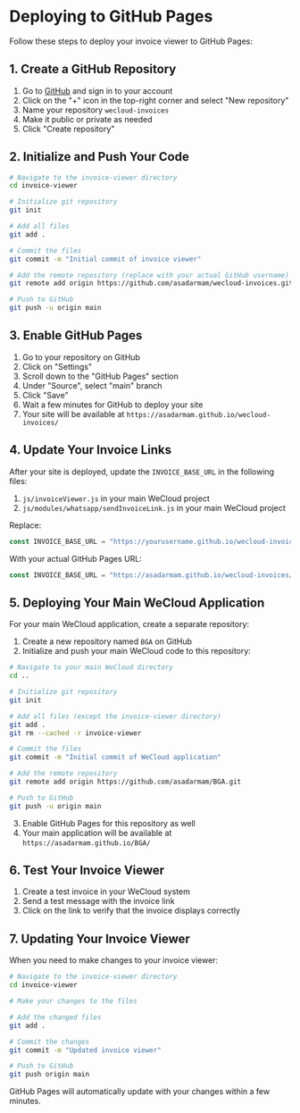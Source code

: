 # Deploying to GitHub Pages

Follow these steps to deploy your invoice viewer to GitHub Pages:

## 1. Create a GitHub Repository

1. Go to [GitHub](https://github.com) and sign in to your account
2. Click on the "+" icon in the top-right corner and select "New repository"
3. Name your repository `wecloud-invoices`
4. Make it public or private as needed
5. Click "Create repository"

## 2. Initialize and Push Your Code

```bash
# Navigate to the invoice-viewer directory
cd invoice-viewer

# Initialize git repository
git init

# Add all files
git add .

# Commit the files
git commit -m "Initial commit of invoice viewer"

# Add the remote repository (replace with your actual GitHub username)
git remote add origin https://github.com/asadarmam/wecloud-invoices.git

# Push to GitHub
git push -u origin main
```

## 3. Enable GitHub Pages

1. Go to your repository on GitHub
2. Click on "Settings"
3. Scroll down to the "GitHub Pages" section
4. Under "Source", select "main" branch
5. Click "Save"
6. Wait a few minutes for GitHub to deploy your site
7. Your site will be available at `https://asadarmam.github.io/wecloud-invoices/`

## 4. Update Your Invoice Links

After your site is deployed, update the `INVOICE_BASE_URL` in the following files:

1. `js/invoiceViewer.js` in your main WeCloud project
2. `js/modules/whatsapp/sendInvoiceLink.js` in your main WeCloud project

Replace:
```javascript
const INVOICE_BASE_URL = "https://yourusername.github.io/wecloud-invoices/view.html?id=";
```

With your actual GitHub Pages URL:
```javascript
const INVOICE_BASE_URL = "https://asadarmam.github.io/wecloud-invoices/view.html?id=";
```

## 5. Deploying Your Main WeCloud Application

For your main WeCloud application, create a separate repository:

1. Create a new repository named `BGA` on GitHub
2. Initialize and push your main WeCloud code to this repository:

```bash
# Navigate to your main WeCloud directory
cd ..

# Initialize git repository
git init

# Add all files (except the invoice-viewer directory)
git add .
git rm --cached -r invoice-viewer

# Commit the files
git commit -m "Initial commit of WeCloud application"

# Add the remote repository
git remote add origin https://github.com/asadarmam/BGA.git

# Push to GitHub
git push -u origin main
```

3. Enable GitHub Pages for this repository as well
4. Your main application will be available at `https://asadarmam.github.io/BGA/`

## 6. Test Your Invoice Viewer

1. Create a test invoice in your WeCloud system
2. Send a test message with the invoice link
3. Click on the link to verify that the invoice displays correctly

## 7. Updating Your Invoice Viewer

When you need to make changes to your invoice viewer:

```bash
# Navigate to the invoice-viewer directory
cd invoice-viewer

# Make your changes to the files

# Add the changed files
git add .

# Commit the changes
git commit -m "Updated invoice viewer"

# Push to GitHub
git push origin main
```

GitHub Pages will automatically update with your changes within a few minutes.